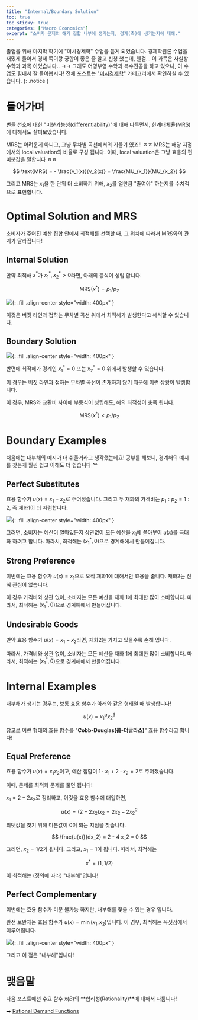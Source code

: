 ```yaml
---
title: "Internal/Boundary Solution"
toc: true
toc_sticky: true
categories: ["Macro Economics"]
excerpt: "소비자 문제의 해가 집합 내부에 생기는지, 경계(축)에 생기는지에 대해."
---
```


졸업을 위해 마지막 학기에 "미시경제학" 수업을 듣게 되었습니다.
경제학원론 수업을 재밌게 들어서 경제 쪽이랑 궁합이 좋은 줄 알고 신청 했는데, 웬걸... 이 과목은 사실상 수학과 과목 이었습니다.. ㅋㅋ
그래도 어영부영 수학과 복수전공을 하고 있으니, 이 수업도 힘내서 잘 들어봅시다!
전체 포스트는 "[미시경제학](/categories/micro-economics)" 카테고리에서 확인하실 수 있습니다.
{: .notice }

# 들어가며

번들 선호에 대한 "[미분가능성(differentiability)](/2025/04/14/bundle-preference-differentiability/)"에 대해 다루면서, 한계대체율(MRS)에 대해서도 살펴보았습니다.

MRS는 어려운게 아니고, 그냥 무차별 곡선에서의 기울기 였죠!! ㅎㅎ
MRS는 해당 지점에서의 local valuation의 비율로 구성 됩니다. 이때, local valuation은 그냥 효용의 편미분값을 말합니다 ㅎㅎ

$$
\text{MRS} = - \frac{v_1(x)}{v_2(x)} = \frac{MU_{x_1}}{MU_{x_2}}
$$

그리고 MRS는 $x_1$을 한 단위 더 소비하기 위해, $x_2$를 얼만큼 "줄여야" 하는지를 수치적으로 표현합니다.

# Optimal Solution and MRS

소비자가 주어진 예산 집합 안에서 최적해를 선택할 때, 그 위치에 따라서 MRS와의 관계가 달라집니다!

## Internal Solution

만약 최적해 $x^{\ast}$가 $x_1^{\ast}, x_2^{\ast} > 0$라면, 아래의 등식이 성립 합니다.

$$
\text{MRS}(x^{\ast}) = p_1 / p_2
$$

![](/images/mathematics/micro-economics/internal-solution.png){: .fill .align-center style="width: 400px" }

이것은 버짓 라인과 접하는 무차별 곡선 위에서 최적해가 발생한다고 해석할 수 있습니다.

## Boundary Solution

![](/images/mathematics/micro-economics/boundary-solution.png){: .fill .align-center style="width: 400px" }

반면에 최적해가 경계인 $x_1^{\ast} = 0$ 또는 $x_2^{\ast} = 0$ 위에서 발생할 수 있습니다.

이 경우는 버짓 라인과 접하는 무차별 곡선이 존재하지 않기 때문에 이런 상황이 발생합니다.

이 경우, MRS와 교환비 사이에 부등식이 성립해도, 해의 최적성이 충족 됩니다.

$$
\text{MRS}(x^{\ast}) < p_1 / p_2
$$

# Boundary Examples

처음에는 내부해의 예시가 더 쉬울거라고 생각했는데요! 공부를 해보니, 경계해의 예시를 찾는게 훨씬 쉽고 이해도 더 쉽습니다 ^^

## Perfect Substitutes

효용 함수가 $u(x) = x_1 + x_2$로 주어졌습니다. 그리고 두 재화의 가격비는 $p_1:p_2 = 1:2$, 즉 재화1이 더 저렴합니다.

![](/images/mathematics/micro-economics/boundary-solution-ex.png){: .fill .align-center style="width: 400px" }

그러면, 소비자는 예산이 얼마있든지 상관없이 모든 예산을 $x_1$에 쏟아부어 $u(x)$를 극대화 하려고 합니다.
따라서, 최적해는 $(x^{\ast}_1, 0)$으로 경계해에서 만들어집니다.

## Strong Preference

이번에는 효용 함수가 $u(x) = x_1$으로 오직 재화1에 대해서만 효용을 줍니다. 재화2는 전혀 관심이 없습니다.

이 경우 가격비와 상관 없이, 소비자는 모든 예산을 재화 1에 최대한 많이 소비합니다.
따라서, 최적해는 $(x^{\ast}_1, 0)$으로 경계해에서 만들어집니다.

## Undesirable Goods

만약 효용 함수가 $u(x) = x_1 - x_2$라면, 재화2는 가지고 있을수록 손해 입니다.

따라서, 가격비와 상관 없이, 소비자는 모든 예산을 재화 1에 최대한 많이 소비합니다.
따라서, 최적해는 $(x^{\ast}_1, 0)$으로 경계해에서 만들어집니다.


# Internal Examples

내부해가 생기는 경우는, 보통 효용 함수가 아래와 같은 형태일 때 발생합니다!

$$
u(x) = x_1^{\alpha} x_2^{\beta}
$$

참고로 이런 형태의 효용 함수를 "**Cobb-Douglas(콥-더글라스)**" 효용 함수라고 합니다!

## Equal Preference

효용 함수가 $u(x) = x_1 x_2$이고, 예산 집합이 $1 \cdot x_1 + 2 \cdot x_2 = 2$로 주어졌습니다.

이때, 문제를 최적화 문제를 풀면 됩니다!

$x_1 = 2 - 2 x_2$로 정리하고, 이것을 효용 함수에 대입하면,

$$
u(x) = (2 - 2 x_2) x_2 = 2 x_2 - 2 x_2^2
$$

최댓값을 찾기 위해 미분값이 0이 되는 지점을 찾습니다.

$$
\frac{u(x)}{dx_2} = 2 - 4 x_2 = 0
$$

그러면, $x_2 = 1/2$가 됩니다. 그리고, $x_1 = 1$이 됩니다. 따라서, 최적해는

$$
x^{\ast} = (1, 1/2)
$$

이 최적해는 (정의에 따라) "내부해"입니다!

## Perfect Complementary

이번에는 효용 함수가 미분 불가능 하지만, 내부해를 찾을 수 있는 경우 입니다.

완전 보완재는 효용 함수가 $u(x) = \min(x_1, x_2)$입니다. 이 경우, 최적해는 꼭짓점에서 이루어집니다.

![](/images/mathematics/micro-economics/internal-solution-ex.png){: .fill .align-center style="width: 400px" }

그리고 이 점은 "내부해"입니다!

# 맺음말

다음 포스트에선 수요 함수 $x(B)$의 **합리성(Rationality)**에 대해서 다룹니다!

➡️ [Rational Demand Functions](/2025/05/10/rationalizable-demand-function/)
